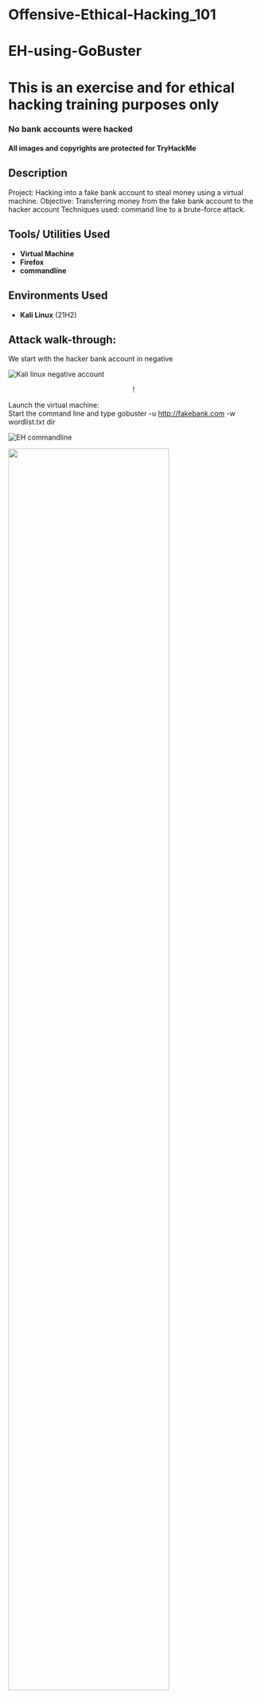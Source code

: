 # Offensive-Ethical-Hacking_101
# EH-using-GoBuster
<h1> This is an exercise and for ethical hacking training purposes only </h1>

 ### No bank accounts were hacked
 #### All images and copyrights are protected for TryHackMe

<h2>Description</h2>
Project: Hacking into a fake bank account to steal money using a virtual machine.
Objective: Transferring money from the fake bank account to the hacker account
Techniques used: command line to a brute-force attack.
<br />


<h2>Tools/ Utilities Used</h2>

- <b>Virtual Machine</b> 
- <b>Firefox</b>
- <b>commandline</b>


<h2>Environments Used </h2>

- <b>Kali Linux</b> (21H2)

<h2>Attack walk-through:</h2>
We start with the hacker bank account in negative 





![Kali linux negative account](https://github.com/TheRashaSharif/Offensive-Ethical-Hacking_101/assets/98124961/45aecdf3-f029-4808-a06a-dea7b88a0f25)


<p align="center">!


Launch the virtual machine: <br/>
Start the command line and type gobuster -u http://fakebank.com -w wordlist.txt dir  
 
  
  
  
  ![EH commandline](https://github.com/TheRashaSharif/Offensive-Ethical-Hacking_101/assets/98124961/adb5e584-f289-40ec-917d-30b19384a810)

 
  
<img src="C:![Uploading EH commandline.PNG…]()
\Users\User\Pictures\EH commandline.PNG" height="80%" width="80%" />
<br />
<br />
This command will find pages that exist on the site. it is /bank-transfer that allows to transfer between accounts
  You know it is the page indicated by status :200
  
 
<br />![Kali linix 2](https://github.com/TheRashaSharif/Offensive-Ethical-Hacking_101/assets/98124961/b8c09ef3-1eca-43ac-af01-eb5599707b33)

<br />
  
  When launching the page by adding bank-transfer to the fakebank.com URL an admin portal is open and for the project purpose, we can transfer from one bank account to another. The results will be amazing as the hacker's negative account is positive again after the transfer!
  
  
  

<br />![Kali linux final hack](https://github.com/TheRashaSharif/Offensive-Ethical-Hacking_101/assets/98124961/912aeab9-f686-432c-b25a-62d01cafc31f)

<br />
Finally, this was an example to show how hackers can find vulnerabilities in a system, and as a red team ethical hacker, you can mock their techniques.
 
  
To learn cybersecurity and more please visit:
 https://tryhackme.com/
<!--
 ```diff
- text in red
+ text in green
! text in orange
# text in gray
@@ text in purple (and bold)@@
```
--!>
